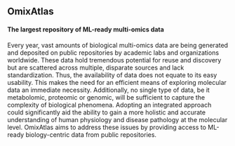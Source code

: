 ## OmixAtlas
#### The largest repository of ML-ready multi-omics data
Every year, vast amounts of biological multi-omics data are being generated and deposited on public repositories by academic labs and organizations worldwide. These data hold tremendous potential for reuse and discovery but are scattered across multiple, disparate sources and lack standardization. Thus, the availability of data does not equate to its easy usability. This makes the need for an efficient means of exploring molecular data an immediate necessity. 
Additionally, no single type of data, be it metabolomic, proteomic or genomic, will be sufficient to capture the complexity of biological phenomena. Adopting an integrated approach could significantly aid the ability to gain a more holistic and accurate understanding of human physiology and disease pathology at the molecular level. 
OmixAtlas aims to address these issues by providing access to ML-ready biology-centric data from public repositories.
